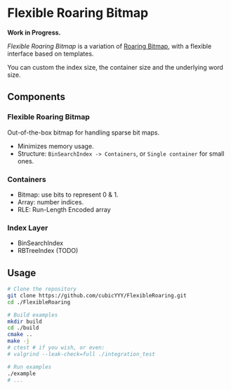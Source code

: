 # Flexible Roaring Bitmap

**Work in Progress.**

*Flexible Roaring Bitmap* is a variation of [Roaring Bitmap](https://github.com/RoaringBitmap/CRoaring), with a flexible interface based on templates.

You can custom the index size, the container size and the underlying word size.

## Components

### Flexible Roaring Bitmap

Out-of-the-box bitmap for handling sparse bit maps.

- Minimizes memory usage.
- Structure: `BinSearchIndex -> Containers`, or `Single container` for small ones.

### Containers

- Bitmap: use bits to represent 0 & 1.
- Array: number indices.
- RLE: Run-Length Encoded array

### Index Layer

- BinSearchIndex
- RBTreeIndex (TODO)

## Usage

```bash
# Clone the repository
git clone https://github.com/cubicYYY/FlexibleRoaring.git
cd ./FlexibleRoaring

# Build examples
mkdir build
cd ./build
cmake ..
make -j
# ctest # if you wish, or even:
# valgrind --leak-check=full ./integration_test

# Run examples
./example
# ...
```